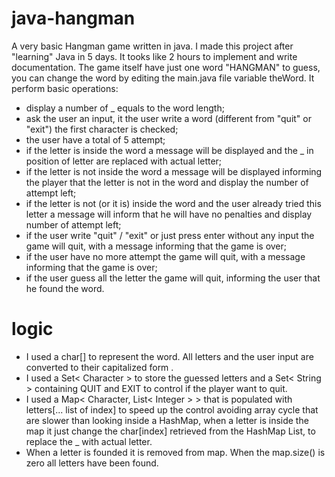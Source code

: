 # java-hangman
A very basic Hangman game written in java.
I made this project after "learning" Java in 5 days. It tooks like 2 hours to implement and write documentation.
The game itself have just one word "HANGMAN" to guess, you can change the word by editing the main.java file variable theWord.
It perform basic operations:
- display a number of _ equals to the word length;
- ask the user an input, it the user write a word (different from "quit" or "exit") the first character is checked;
- the user have a total of 5 attempt;
- if the letter is inside the word a message will be displayed and the _ in position of letter are replaced with actual letter;
- if the letter is not inside the word a message will be displayed informing the player that the letter is not in the word and display the number of attempt left;
- if the letter is not (or it is) inside the word and the user already tried this letter a message will inform that he will have no penalties and display number of attempt left;
- if the user write "quit" / "exit" or just press enter without any input the game will quit, with a message informing that the game is over;
- if the user have no more attempt the game will quit, with a message informing that the game is over;
- if the user guess all the letter the game will quit, informing the user that he found the word.

# logic
- I used a char[] to represent the word. All letters and the user input are converted to their capitalized form .
- I used a Set< Character > to store the guessed letters and a Set< String > containing QUIT and EXIT to control if the player want to quit.
- I used a Map< Character, List< Integer > > that is populated with letters[... list of index] to speed up the control avoiding array cycle that are slower than looking inside a HashMap, when a letter is inside the map it just change the char[index] retrieved from the HashMap List, to replace the _ with actual letter.
- When a letter is founded it is removed from map. When the map.size() is zero all letters have been found.
